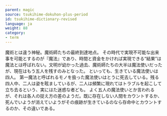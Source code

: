 ```yaml
---
parent: magic
source: tsukihime-dokuhon-plus-period
id: tsukihime-dictionary-revised
language: ja
weight: 88
category:
- term
---
```


魔術とは違う神秘。魔術師たちの最終到達地点。
その時代で実現不可能な出来事を可能とするのが『魔法』であり、時間と資金をかければ実現できる“結果”は魔法とは呼ばれない。文明が幼かった過去、魔術師たちの大半は魔法使いだったが、現在はもう五人を残すのみとなった。
といっても、生きている魔法使いは四人。
第一魔法と呼ばれるモノを扱った魔法使いはとうに死去している。残る四人中、二人は姿を眩ましているが、二人は頻繁に現れてはトラブルを起こして立ち去るという、実にはた迷惑な者ども。
よく五人の魔法使いとか言われるが、それは各人の捉え方の差のようだ。既に存在しない人間をカウントするか、死んでいようが消えていようがその痕跡が生きているのなら存命中とカウントするのか、その違いである。
